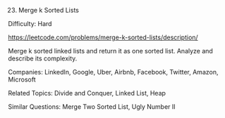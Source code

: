 23. Merge k Sorted Lists

Difficulty: Hard

https://leetcode.com/problems/merge-k-sorted-lists/description/

Merge k sorted linked lists and return it as one sorted list. Analyze and describe its complexity.

Companies: LinkedIn, Google, Uber, Airbnb, Facebook, Twitter, Amazon, Microsoft

Related Topics: Divide and Conquer, Linked List, Heap

Similar Questions: Merge Two Sorted List, Ugly Number II
